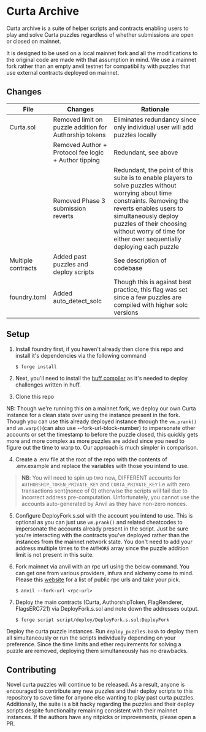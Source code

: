 # Curta Archive

Curta archive is a suite of helper scripts and contracts enabling users to play and solve Curta puzzles regardless of whether submissions are open or closed on mainnet.

It is designed to be used on a local mainnet fork and all the modifications to the original code are made with that assumption in mind. We use a mainnet fork rather than an empty anvil testnet for compatibility with puzzles that use external contracts deployed on mainnet.

## Changes
| File | Changes | Rationale |
|  -------- | ------- | ---- |
| Curta.sol| Removed limit on puzzle addition for Authorship tokens | Eliminates redundancy since only individual user will add puzzles locally |
|          | Removed Author + Protocol fee logic + Author tipping   | Redundant, see above |
|          | Removed Phase 3 submission reverts                     | Redundant, the point of this suite is to enable players to solve puzzles without worrying about time constraints. Removing the reverts enables users to simultaneously deploy puzzles of their choosing without worry of time for either over sequentially deploying each puzzle |
| Multiple contracts | Added past puzzles and deploy scripts | See description of codebase |
| foundry.toml | Added auto_detect_solc | Though this is against best practice, this flag was set since a few puzzles are compiled with higher solc versions |

## Setup

1. Install foundry first, if you haven't already then clone this repo and install it's dependencies via the following command

    `$ forge install`

2. Next, you'll need to install the [huff compiler](https://github.com/huff-language/huff-rs) as it's needed to deploy challenges written in huff.

3. Clone this repo

NB: Though we're running this on a mainnet fork, we deploy our own Curta instance for a clean state over using the instance present in the fork. Though you can use
this already deployed instance through the `vm.prank()` and `vm.warp()`(can also use --fork-url-block-number) to impersonate other accounts or set the timestamp to before the puzzle closed, this quickly gets more and more complex as more puzzles are added since you need to figure out the time to warp to. Our approach is much simpler in comparison.

4. Create a .env file at the root of the repo with the contents of .env.example and replace the variables with those you intend to use.

> **NB**: You will need to spin up two new, DIFFERENT accounts for `AUTHORSHIP_TOKEN_PRIVATE_KEY` and `CURTA_PRIVATE_KEY` i.e with zero transactions sent(nonce of 0) otherwise the scripts will fail due to incorrect address pre-computation. Unfortunately, you cannot use the accounts auto-generated by Anvil as they have non-zero nonces.

5. Configure DeployFork.s.sol with the account you intend to use. This is optional as you can just use `vm.prank()` and related cheatcodes to impersonate the accounts already present in the script. Just be sure you're interacting with the contracts you've deployed rather than the instances from the mainnet network state. You don't need to add your address multiple times to the `AUTHORS` array since the puzzle addition limit is not present in this suite.

6. Fork mainnet via anvil with an rpc url using the below command. You can get one from various providers, infura and alchemy come to mind. Please this [website](https://chainlist.org/chain/1) for a list of public rpc urls and take your pick.

    `$ anvil --fork-url <rpc-url>`

7. Deploy the main contracts (Curta, AuthorshipToken, FlagRenderer, FlagsERC721) via DeployFork.s.sol and note down the addresses output.

    `$ forge script script/deploy/DeployFork.s.sol:DeployFork`

Deploy the curta puzzle instances. Run `deploy_puzzles.bash` to deploy them all simultaneously or run the scripts individually depending on your preference. Since the time limits and ether requirements for solving a puzzle are removed, deploying them simultaneously has no drawbacks.

## Contributing

Novel curta puzzles will continue to be released. As a result, anyone is encouraged to contribute any new puzzles and their deploy scripts to this repository to save time for anyone else wanting to play past curta puzzles. Additionally, the suite is a bit hacky regarding the puzzles and their deploy scripts despite functionality remaining consistent with their mainnet instances. If the authors have any nitpicks or improvements, please open a PR.